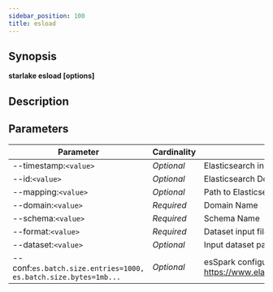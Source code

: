 ```yaml
---
sidebar_position: 100
title: esload
---
```



## Synopsis

**starlake esload [options]**

## Description


## Parameters

Parameter|Cardinality|Description
---|---|---
--timestamp:`<value>`|*Optional*|Elasticsearch index timestamp suffix as in `{@timestamp\|yyyy.MM.dd}`
--id:`<value>`|*Optional*|Elasticsearch Document Id
--mapping:`<value>`|*Optional*|Path to Elasticsearch Mapping File
--domain:`<value>`|*Required*|Domain Name
--schema:`<value>`|*Required*|Schema Name
--format:`<value>`|*Required*|Dataset input file : parquet, json or json-array
--dataset:`<value>`|*Optional*|Input dataset path
--conf:`es.batch.size.entries=1000, es.batch.size.bytes=1mb...`|*Optional*|esSpark configuration options. See https://www.elastic.co/guide/en/elasticsearch/hadoop/current/configuration.html